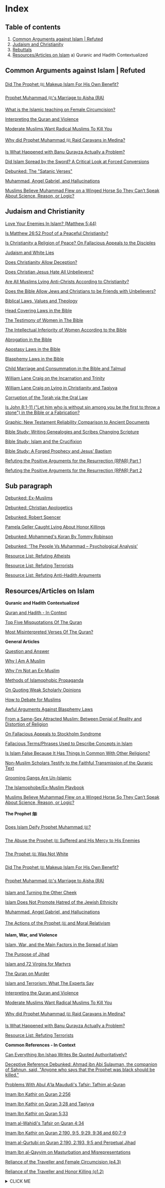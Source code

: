 # Index

## Table of contents
1. [Common Arguments against Islam | Refuted ](#CommonArguments)
2. [Judaism and Christianity](#JudaismChristianity)
3. [Rebuttals](#Rebuttals)
4. [Resources/Articles on Islam](#Resources)
	a) Quranic and Hadith Contextualized

## Common Arguments against Islam | Refuted <a name="CommonArguments"></a>
[Did The Prophet  ﷺ Makeup Islam For His Own Benefit?](https://web.archive.org/web/20210122041931/https://www.reddit.com/r/MuslimsRespond/comments/7zl72k/did_the_prophet_%EF%B7%BA_makeup_islam_for_his_own_benefit/)

[Prophet Muhammad  ﷺ's Marriage to Aisha (RA)](https://web.archive.org/web/20210122041931/https://www.reddit.com/r/MuslimsRespond/comments/7uk1tg/prophet_muhammad_sawss_marriage_to_aisha_at_young/)

[What is the Islamic teaching on Female Circumcision?](https://web.archive.org/web/20210122041931/http://www.drhatemalhaj.com/home/clarification-of-my-position-on-female-circumcision/)

[Interpreting the Quran and Violence](https://web.archive.org/web/20210122041931/https://www.reddit.com/r/MuslimsRespond/comments/h9jfnv/meme_debunked_manual_for_interpreting_the_quran/)

[Moderate Muslims Want Radical Muslims To Kill You](https://web.archive.org/web/20210122041931/https://www.reddit.com/r/MuslimsRespond/comments/fm07bs/meme_debunked_moderate_muslims_want_radical/)

[Why did Prophet Muhammad  ﷺ Raid Caravans in Medina?](https://web.archive.org/web/20210122041931/https://www.reddit.com/r/MuslimsRespond/comments/8401u1/why_did_prophet_muhammad_raid_caravans_in_medina/)

[Is What Happened with Banu Qurayza Actually a Problem?](https://web.archive.org/web/20210122041931/https://www.reddit.com/r/MuslimsRespond/comments/97ae3n/is_what_happened_with_banu_qurayza_actually_a/)

[Did Islam Spread by the Sword? A Critical Look at Forced Conversions](https://web.archive.org/web/20210122041931/https://yaqeeninstitute.org/en/hassam-munir/did-islam-spread-by-the-sword-a-critical-look-at-forced-conversions/)

[Debunked: The "Satanic Verses"](https://web.archive.org/web/20210122041931/https://www.reddit.com/r/MuslimsRespond/comments/8626h0/debunked_the_satanic_verses/)

[Muhammad, Angel Gabriel, and Hallucinations](https://web.archive.org/web/20210122041931/https://www.reddit.com/r/MuslimsRespond/comments/gtjbh7/muhammad_angel_gabriel_and_hallucinations/)

[Muslims Believe Muhammad Flew on a Winged Horse So They Can’t Speak About Science, Reason, or Logic?](https://web.archive.org/web/20210122041931/https://www.reddit.com/r/MuslimsRespond/comments/fy30e1/muslims_believe_muhammad_flew_on_a_winged_horse/)

## Judaism and Christianity <a name="JudaismChristianity"></a>
[Love Your Enemies In Islam? (Matthew 5:44)](https://web.archive.org/web/20210122041931/https://www.reddit.com/r/MuslimsRespond/comments/8nrw8o/love_your_enemies_in_islam_matthew_544/)

[Is Matthew 26:52 Proof of a Peaceful Christianity?](https://web.archive.org/web/20210122041931/https://www.reddit.com/r/MuslimsRespond/comments/7ymycf/is_matthew_2652_proof_of_a_peaceful_christianity/)

[Is Christianity a Religion of Peace? On Fallacious Appeals to the Disciples](https://web.archive.org/web/20210122041931/https://www.reddit.com/r/MuslimsRespond/comments/cct41s/is_christianity_a_religion_of_peace_on_fallacious/)

[Judaism and White Lies](https://web.archive.org/web/20210122041931/https://www.reddit.com/r/MuslimsRespond/comments/805fxp/judaism_and_white_lies/)

[Does Christianity Allow Deception?](https://web.archive.org/web/20210122041931/https://www.reddit.com/r/MuslimsRespond/comments/985mwk/does_christianity_allow_deception/)

[Does Christian Jesus Hate All Unbelievers?](https://web.archive.org/web/20210122041931/https://www.reddit.com/r/MuslimsRespond/comments/8ie1bp/does_christian_jesus_hate_all_unbelievers/)

[Are All Muslims Lying Anti-Christs According to Christianity?](https://web.archive.org/web/20210122041931/https://www.reddit.com/r/MuslimsRespond/comments/7zxcbc/are_all_muslims_lying_antichrists_according_to/)

[Does the Bible Allow Jews and Christians to be Friends with Unbelievers?](https://web.archive.org/web/20210122041931/https://www.reddit.com/r/MuslimsRespond/comments/96isua/does_the_bible_allow_jews_and_christians_to_be/)

[Biblical Laws, Values and Theology](https://web.archive.org/web/20210122041931/https://www.reddit.com/r/MuslimsRespond/comments/8xcscr/biblical_laws_values_and_theology/)

[Head Covering Laws in the Bible](https://web.archive.org/web/20210122041931/https://www.reddit.com/r/MuslimsRespond/comments/943nyv/head_covering_laws_in_the_bible/)

[The Testimony of Women in The Bible](https://web.archive.org/web/20210122041931/https://www.reddit.com/r/MuslimsRespond/comments/8o3x0f/the_testimony_of_women_in_the_bible/)

[The Intellectual Inferiority of Women According to the Bible](https://web.archive.org/web/20210122041931/https://www.reddit.com/r/MuslimsRespond/comments/9ay7ws/the_intellectual_inferiority_of_women_according/)

[Abrogation in the Bible](https://web.archive.org/web/20210122041931/https://www.reddit.com/r/MuslimsRespond/comments/9e9d5d/abrogation_in_the_bible/)

[Apostasy Laws in the Bible](https://web.archive.org/web/20210122041931/https://www.reddit.com/r/MuslimsRespond/comments/8x2x6q/apostasy_laws_in_the_bible/)

[Blasphemy Laws in the Bible](https://web.archive.org/web/20210122041931/https://www.reddit.com/r/MuslimsRespond/comments/aaozcg/blasphemy_laws_in_the_bible/)

[Child Marriage and Consummation in the Bible and Talmud](https://web.archive.org/web/20210122041931/https://www.reddit.com/r/MuslimsRespond/comments/81zu8n/child_marriage_and_consummation_in_the_bible_and/)

[William Lane Craig on the Incarnation and Trinity](https://web.archive.org/web/20210122041931/https://www.reddit.com/r/MuslimsRespond/comments/8zom7g/dr_william_lane_craig_on_the_incarnation_and/)

[William Lane Craig on Lying in Christianity and Taqiyya](https://web.archive.org/web/20210122041931/https://www.reddit.com/r/MuslimsRespond/comments/gyg4a2/william_lane_craig_on_lying_in_christianity_and/)

[Corruption of the Torah via the Oral Law](https://web.archive.org/web/20210122041931/https://www.reddit.com/r/MuslimsRespond/comments/ajsn1b/corruption_of_the_torah_via_the_oral_law/)

[Is John 8:1-11 ("Let him who is without sin among you be the first to throw a stone") in the Bible or a Fabrication?](https://web.archive.org/web/20210122041931/https://www.reddit.com/r/MuslimsRespond/comments/8sf34w/is_john_8111_let_him_who_is_without_sin_among_you/)

[Graphic: New Testament Reliability Comparison to Ancient Documents](https://web.archive.org/web/20210122041931/https://callingchristians.com/2017/03/11/graphic-nt-reliability-comparison-to-ancient-documents/?fbclid=IwAR2X0se2H41MuMdMkqn5pspmlFAXHZzdDtgZo12ShgqalxYRZCeNoxQNfyY)

[Bible Study: Writing Genealogies and Scribes Changing Scripture](https://web.archive.org/web/20210122041931/https://www.facebook.com/callingchristians/videos/513193152498459/)

[Bible Study: Islam and the Crucifixion](https://web.archive.org/web/20210122041931/https://www.facebook.com/callingchristians/videos/298431284098655/)

[Bible Study: A Forged Prophecy and Jesus’ Baptism](https://web.archive.org/web/20210122041931/https://www.facebook.com/callingchristians/videos/384648645441416/)

[Refuting the Positive Arguments for the Resurrection (RPAR) Part 1](https://web.archive.org/web/20210122041931/https://www.reddit.com/r/MuslimsRespond/comments/dyrcfb/refuting_the_positive_arguments_for_the/)

[Refuting the Positive Arguments for the Resurrection (RPAR) Part 2](https://web.archive.org/web/20210122041931/https://www.reddit.com/r/MuslimsRespond/comments/dz9ivp/refuting_the_positive_arguments_for_the/)

## Sub paragraph <a name="Rebuttals"></a>
[Debunked: Ex-Muslims](https://web.archive.org/web/20210122041931/https://www.reddit.com/r/MuslimsRespond/comments/801cmy/debunked_exmuslims/)

[Debunked: Christian Apologetics](https://web.archive.org/web/20210122041931/https://www.reddit.com/r/MuslimsRespond/comments/801e21/debunked_christian_apologetics/)

[Debunked: Robert Spencer](https://web.archive.org/web/20210122041931/https://www.reddit.com/r/MuslimsRespond/comments/7uz9tz/robert_spencer_debunked/)

[Pamela Geller Caught Lying About Honor Killings](https://web.archive.org/web/20210122041931/https://www.reddit.com/r/islam/comments/7megss/pamela_geller_caught_lying_about_honor_killings/)

[Debunked: Mohammed's Koran By Tommy Robinson](https://web.archive.org/web/20210122041931/https://www.reddit.com/r/MuslimsRespond/comments/7vw8pk/debunked_mohammeds_koran_by_tommy_robinson/)

[Debunked: 'The People Vs Muhammad – Psychological Analysis’](https://web.archive.org/web/20210122041931/https://qurananswers.me/2017/09/11/people-vs-muhammad-refuted/)

[Resource List: Refuting Atheists](https://web.archive.org/web/20210122041931/https://www.reddit.com/r/MuslimsRespond/comments/9byy5h/resource_list_refuting_atheists/)

[Resource List: Refuting Terrorists](https://web.archive.org/web/20210122041931/https://www.reddit.com/r/MuslimsRespond/comments/7wuzp4/resource_list_refuting_terrorists/)

[Resource List: Refuting Anti-Hadith Arguments](https://web.archive.org/web/20210122041931/https://www.reddit.com/r/MuslimsRespond/comments/837gwx/resource_list_refuting_antihadith_arguments/)

## Resources/Articles on Islam <a name="Resources"></a>
**Quranic and Hadith Contextualized**

[Quran and Hadith - In Context](https://web.archive.org/web/20210122041931/https://www.reddit.com/r/MuslimsRespond/comments/82y1uh/quran_and_hadith_in_context/)

[Top Five Misquotations Of The Quran](https://web.archive.org/web/20210122041931/https://muslimmatters.org/2014/11/13/top-five-misquotations-of-the-quran/)

[Most Misinterpreted Verses Of The Quran?](https://web.archive.org/web/20210122041931/https://discover-the-truth.com/2016/05/27/most-misinterpreted-verses-of-the-quran/)

**General Articles**

[Question and Answer](https://web.archive.org/web/20210122041931/https://www.reddit.com/r/MuslimsRespond/comments/elwb8n/question_and_answer_articles/)

[Why I Am A Muslim](https://web.archive.org/web/20210122041931/https://www.reddit.com/r/MuslimsRespond/comments/fflyfm/why_i_am_a_muslim_asadullah_ali/)

[Why I'm Not an Ex-Muslim](https://web.archive.org/web/20210122041931/https://www.reddit.com/r/MuslimsRespond/comments/duhhbt/why_im_not_an_exmuslim_asadullah_ali_alandalusi/)

[Methods of Islamophobic Propaganda](https://web.archive.org/web/20210122041931/https://abuaminaelias.com/methods-of-islamophobic-anti-muslim-propaganda/)

[On Quoting Weak Scholarly Opinions](https://web.archive.org/web/20210122041931/https://www.reddit.com/r/MuslimsRespond/comments/b0djda/on_quoting_weak_scholarly_opinions/)

[How to Debate for Muslims](https://web.archive.org/web/20210122041931/https://www.youtube.com/watch?v=RBfA0FdUCeM)

[Awful Arguments Against Blasphemy Laws](https://web.archive.org/web/20210122041931/https://www.reddit.com/r/MuslimsRespond/comments/9budzw/awful_arguments_against_blasphemy_laws/)

[From a Same-Sex Attracted Muslim: Between Denial of Reality and Distortion of Religion](https://web.archive.org/web/20210122041931/https://muslimmatters.org/2016/08/22/from-a-same-sex-attracted-muslim-between-denial-of-reality-and-distortion-of-religion/)

[On Fallacious Appeals to Stockholm Syndrome](https://web.archive.org/web/20210122041931/https://www.reddit.com/r/MuslimsRespond/comments/97jool/on_fallacious_appeals_to_stockholm_syndrome/)

[Fallacious Terms/Phrases Used to Describe Concepts in Islam](https://web.archive.org/web/20210122041931/https://www.reddit.com/r/MuslimsRespond/comments/993wm4/fallacious_termsphrases_used_to_describe_concepts/)

[Is Islam False Because It Has Things In Common With Other Religions?](https://web.archive.org/web/20210122041931/https://callingchristians.com/2018/11/05/nothing-in-common/?fbclid=IwAR1LJnn7lsWaz6DtAbVriGk7jywQuJVtT7M7K7Dqo_DfLcODjgNKHgo-VyI)

[Non-Muslim Scholars Testify to the Faithful Transmission of the Quranic Text](https://web.archive.org/web/20210122041931/https://www.reddit.com/r/MuslimsRespond/comments/a7ogng/nonmuslim_scholars_testify_to_the_faithful/)

[Grooming Gangs Are Un-Islamic](https://web.archive.org/web/20210122041931/https://www.reddit.com/r/MuslimsRespond/comments/9vyxoy/grooming_gangs_are_unislamic/)

[The Islamophobe/Ex-Muslim Playbook](https://web.archive.org/web/20210122041931/https://www.reddit.com/r/MuslimsRespond/comments/arj3a5/the_islamophobeexmuslim_playbook/)

[Muslims Believe Muhammad Flew on a Winged Horse So They Can’t Speak About Science, Reason, or Logic?](https://web.archive.org/web/20210122041931/https://www.reddit.com/r/MuslimsRespond/comments/fy30e1/muslims_believe_muhammad_flew_on_a_winged_horse/)

**The Prophet  ﷺ**

[Does Islam Deify Prophet Muhammad  ﷺ?](https://web.archive.org/web/20210122041931/https://www.reddit.com/r/MuslimsRespond/comments/c6rti5/does_islam_deify_prophet_muhammad_%EF%B7%BA/)

[The Abuse the Prophet  ﷺ Suffered and His Mercy to His Enemies](https://web.archive.org/web/20210122041931/https://www.reddit.com/r/MuslimsRespond/comments/83zz7y/the_abuse_the_prophet_suffered_and_his_mercy_to/)

[The Prophet  ﷺ Was Not White](https://web.archive.org/web/20210122041931/https://www.reddit.com/r/MuslimsRespond/comments/9vogic/the_prophet_%EF%B7%BA_was_not_white/)

[Did The Prophet  ﷺ Makeup Islam For His Own Benefit?](https://web.archive.org/web/20210122041931/https://www.reddit.com/r/MuslimsRespond/comments/7zl72k/did_the_prophet_%EF%B7%BA_makeup_islam_for_his_own_benefit/)

[Prophet Muhammad  ﷺ's Marriage to Aisha (RA)](https://web.archive.org/web/20210122041931/https://www.reddit.com/r/MuslimsRespond/comments/7uk1tg/prophet_muhammad_sawss_marriage_to_aisha_at_young/)

[Islam and Turning the Other Cheek](https://web.archive.org/web/20210122041931/https://web.archive.org/web/20160103184241/http://www.lamppostproductions.com/wp-content/uploads/2011/02/TURN_CHEEK.pdf)

[Islam Does Not Promote Hatred of the Jewish Ethnicity](https://web.archive.org/web/20210122041931/https://www.reddit.com/r/MuslimsRespond/comments/9jy4zr/islam_does_not_promote_hatred_of_the_jewish/)

[Muhammad, Angel Gabriel, and Hallucinations](https://web.archive.org/web/20210122041931/https://www.reddit.com/r/MuslimsRespond/comments/gtjbh7/muhammad_angel_gabriel_and_hallucinations/)

[The Actions of the Prophet  ﷺ and Moral Relativism](https://web.archive.org/web/20210122041931/https://www.reddit.com/r/MuslimsRespond/comments/a5lo1d/the_actions_of_the_prophet_%EF%B7%BA_and_moral_relativism/)

**Islam, War, and Violence**

[Islam, War, and the Main Factors in the Spread of Islam](https://web.archive.org/web/20210122041931/https://www.reddit.com/r/MuslimsRespond/comments/9ajnei/islam_war_and_the_main_factors_in_the_spread_of/)

[The Purpose of Jihad](https://web.archive.org/web/20210122041931/https://www.reddit.com/r/MuslimsRespond/comments/b4l6iw/the_purpose_of_jihad/)

[Islam and 72 Virgins for Martyrs](https://web.archive.org/web/20210122041931/https://www.reddit.com/r/MuslimsRespond/comments/b141mr/islam_and_72_virgins_for_martyrs/)

[The Quran on Murder](https://web.archive.org/web/20210122041931/https://www.reddit.com/r/MuslimsRespond/comments/9g6tmy/the_quran_on_murder/)

[Islam and Terrorism: What The Experts Say](https://web.archive.org/web/20210122041931/https://www.reddit.com/r/MuslimsRespond/comments/8wctda/islam_and_terrorism_what_the_experts_say/)

[Interpreting the Quran and Violence](https://web.archive.org/web/20210122041931/https://www.reddit.com/r/MuslimsRespond/comments/h9jfnv/meme_debunked_manual_for_interpreting_the_quran/)

[Moderate Muslims Want Radical Muslims To Kill You](https://web.archive.org/web/20210122041931/https://www.reddit.com/r/MuslimsRespond/comments/fm07bs/meme_debunked_moderate_muslims_want_radical/)

[Why did Prophet Muhammad  ﷺ Raid Caravans in Medina?](https://web.archive.org/web/20210122041931/https://www.reddit.com/r/MuslimsRespond/comments/8401u1/why_did_prophet_muhammad_raid_caravans_in_medina/)

[Is What Happened with Banu Qurayza Actually a Problem?](https://web.archive.org/web/20210122041931/https://www.reddit.com/r/MuslimsRespond/comments/97ae3n/is_what_happened_with_banu_qurayza_actually_a/)

[Resource List: Refuting Terrorists](https://web.archive.org/web/20210122041931/https://www.reddit.com/r/MuslimsRespond/comments/7wuzp4/resource_list_refuting_terrorists/)

**Common References - In Context**

[Can Everything Ibn Ishaq Writes Be Quoted Authoritatively?](https://web.archive.org/web/20210122041931/https://www.reddit.com/r/MuslimsRespond/comments/8tepsp/can_everything_ibn_ishaq_writes_be_quoted/)

[Deceptive Reference Debunked: Ahmad ibn Abi Sulayman, the companion of Sahnun, said, "Anyone who says that the Prophet was black should be killed."](https://web.archive.org/web/20210122041931/https://www.reddit.com/r/MuslimsRespond/comments/9px5v0/deceptive_reference_debunked_ahmad_ibn_abi/)

[Problems With Abul A'la Maududi's Tafsir: Tafhim al-Quran](https://web.archive.org/web/20210122041931/https://www.reddit.com/r/MuslimsRespond/comments/7zp0ns/problems_with_abul_ala_maududis_tafsir_tafhim_al/)

[Imam Ibn Kathir on Quran 2:256](https://web.archive.org/web/20210122041931/https://old.reddit.com/r/MuslimsRespond/comments/9g0m7v/imam_ibn_kathir_on_quran_2256/)

[Imam Ibn Kathir on Quran 3:28 and Taqiyya](https://web.archive.org/web/20210122041931/https://www.reddit.com/r/MuslimsRespond/comments/dnfdqp/ibn_kathir_on_quran_328_and_taqiyya/)

[Imam Ibn Kathir on Quran 5:33](https://web.archive.org/web/20210122041931/https://www.reddit.com/r/MuslimsRespond/comments/bmr0og/imam_ibn_kathir_on_quran_533/)

[Imam al-Wahidi's Tafsir on Quran 4:34](https://web.archive.org/web/20210122041931/https://old.reddit.com/r/MuslimsRespond/comments/8o1cfj/imam_al_wahidis_tafsir_on_quran_434/)

[Imam Ibn Kathir on Quran 2:190, 9:5, 9:29, 9:36 and 60:7-9](https://web.archive.org/web/20210122041931/https://old.reddit.com/r/MuslimsRespond/comments/8bs4z8/imam_ibn_kathir_on_quran_2190_95_929_936_and_6079/)

[Imam al-Qurtubi on Quran 2:190, 2:193, 9:5 and Perpetual Jihad](https://web.archive.org/web/20210122041931/https://old.reddit.com/r/MuslimsRespond/comments/8aknwj/imam_al_qurtubi_on_quran_2190_2193_95_and/)

[Imam Ibn al-Qayyim on Masturbation and Misrepresentations](https://web.archive.org/web/20210122041931/https://www.reddit.com/r/MuslimsRespond/comments/9qg3wd/ibn_alqayyim_on_masturbation_and/)

[Reliance of the Traveller and Female Circumcision (e4.3)](https://web.archive.org/web/20210122041931/https://www.reddit.com/r/MuslimsRespond/comments/9lfgbx/reliance_of_the_traveller_on_female_circumcision/)

[Reliance of the Traveller and Honor Killing (o1.2)](https://web.archive.org/web/20210122041931/https://www.reddit.com/r/MuslimsRespond/comments/8pw23l/debunked_reliance_of_the_traveller_endorses_honor/)


<details><summary>CLICK ME</summary>
<p>

#### yes, even hidden code blocks!

```python
print("hello world!")
```

	[Reliance of the Traveller and Honor Killing (o1.2)](https://web.archive.org/web/20210122041931/https://www.reddit.com/r/MuslimsRespond/comments/8pw23l/debunked_reliance_of_the_traveller_endorses_honor/)
</p>
</details>
